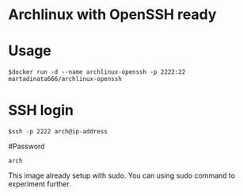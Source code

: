 # Archlinux with OpenSSH ready

# Usage 
```
$docker run -d --name archlinux-openssh -p 2222:22 martadinata666/archlinux-openssh
```

# SSH login
```
$ssh -p 2222 arch@ip-address
```

#Password
```
arch
```

This image already setup with sudo. You can using sudo command to experiment further.

